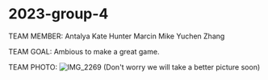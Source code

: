 # 2023-group-4

TEAM MEMBER:
Antalya 
Kate Hunter
Marcin
Mike
Yuchen Zhang



TEAM GOAL:
Ambious to make a great game.


TEAM PHOTO:
![IMG_2269](https://user-images.githubusercontent.com/115186584/215160415-505ee48a-42c5-4f63-9e34-ef51ff0aca0d.JPG)
(Don't worry we will take a better picture soon)

